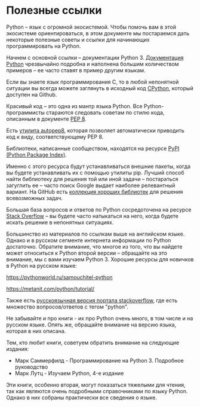 # Полезные ссылки
Python – язык с огромной экосистемой. Чтобы помочь вам в этой экосистеме ориентироваться, в этом документе мы постараемся дать некоторые полезные советы и ссылки для начинающих программировать на Python.</p><p>Начнем с основной ссылки – документации Python 3. <a href="https://docs.python.org/3/" target="_blank" rel="noopener nofollow">Документация Python</a> чрезвычайно подробна и наполнена большим количеством примеров – ее часто ставят в пример другим языкам.</p><p>Если вы знаете язык программирования C, то в любой непонятной ситуации вы всегда можете заглянуть в исходный код <a href="https://github.com/python/cpython" target="_blank" rel="noopener nofollow">CPython</a>, который доступен на Github.</p><p>Красивый код – это одна из мантр языка Python. Все Python-программисты стараются следовать советам по стилю кода, описанным в документе <a href="https://www.python.org/dev/peps/pep-0008/" target="_blank" rel="noopener nofollow">PEP 8</a>.</p><p>Есть <a href="https://pypi.python.org/pypi/autopep8" target="_blank" rel="noopener nofollow">утилита autopep8</a>, которая позволяет автоматически приводить код к виду, соответствующему PEP 8.</p><p>Библиотеки, написанные сообществом, находятся на ресурсе <a href="https://pypi.python.org/pypi" target="_blank" rel="noopener nofollow">PyPI (Python Package Index)</a>.</p><p>Именно с этого ресурса будут устанавливаться внешние пакеты, когда вы будете устанавливать их с помощью утилиты pip. Лучший способ найти библиотеку для решения той или иной задачи – постараться загуглить ее – часто поиск Google выдает наиболее релевантный вариант. На GitHub есть <a href="https://github.com/vinta/awesome-python" target="_blank" rel="noopener nofollow">коллекция хороших библиотек</a> для решения всевозможных задач.</p><p>Большая база вопросов и ответов по Python сосредоточена на ресурсе <a href="https://stackoverflow.com/" target="_blank" rel="noopener nofollow">Stack Overflow</a> – вы будете часто натыкаться на него, когда будете искать решение в непонятных ситуациях.</p><p>Большинство из материалов по ссылкам выше на английском языке. Однако и в русском сегменте интернета информации по Python достаточно. Обратите внимание, что многое из того, что вы найдете может относиться к Python второй версии – обращайте на это внимание, мы с вами изучаем Python 3. Хорошие ресурсы для новичков в Python на русском языке:</p><p><a href="https://pythonworld.ru/samouchitel-python" target="_blank" rel="noopener nofollow">https://pythonworld.ru/samouchitel-python</a></p><p><a href="https://metanit.com/python/tutorial/" target="_blank" rel="noopener nofollow">https://metanit.com/python/tutorial/</a></p><p>Также есть <a href="https://ru.stackoverflow.com/questions/tagged/python" target="_blank" rel="noopener nofollow">русскоязычная версия портала stackoverflow</a>, где есть множество вопросов/ответов с тегом "python".</p><p>Не забывайте и про книги - их про Python очень много, в том числе и на русском языке. Опять же, обращайте внимание на версию языка, которая в них описана.</p><p>Тем, кто любит книги, советуем обратить внимание на следующие издания:</p><ul><li>Марк Саммерфилд - Программирование на Python 3. Подробное руководство</li><li>Марк Лутц - Изучаем Python, 4-е издание</li></ul><p>Эти книги, особенно вторая, могут показаться тяжелыми для чтения, так как являются очень подробными справочниками по языку Python. Однако в них собраны практически все сведения о языке.